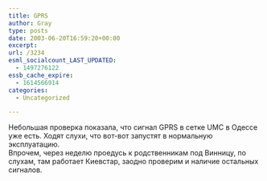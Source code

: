 ```yaml
---
title: GPRS
author: Gray
type: posts
date: 2003-06-20T16:59:20+00:00
excerpt:
url: /3234
esml_socialcount_LAST_UPDATED:
  - 1497276122
essb_cache_expire:
  - 1614566914
categories:
  - Uncategorized

---
```








Небольшая проверка показала, что сигнал GPRS в сетке UMC в Одессе уже есть. Ходят слухи, что вот-вот запустят в нормальную эксплуатацию.  
Впрочем, через неделю проедусь к родственникам под Винницу, по слухам, там работает Киевстар, заодно проверим и наличие остальных сигналов.
